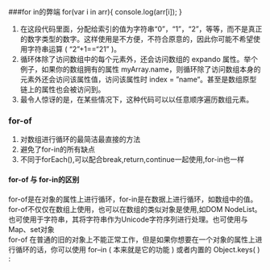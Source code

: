###for in的弊端
for(var i in arr){
    console.log(arr[i]);
}

1. 在这段代码里面，分配给索引的值为字符串“0”，“1”，“2”，等等，而不是真正的数字类型的数字。这样使用是不方便，不符合原意的，因此你可能不希望使用字符串运算 ( “2”+1==“21” )。  
2. 循环体除了访问数组中的每个元素外，还会访问数组的 expando 属性。举个例子，如果你的数组拥有的属性 myArray.name，则循环除了访问数组本身的元素外还会访问该属性值，访问该属性时 index = ”name“。甚至是数组原型链上的属性也会被访问到。  
3. 最令人惊讶的是，在某些情况下，这种代码可以以任意顺序遍历数组元素。

### for-of
1. 对数组进行循环的最简洁最直接的方法
2. 避免了for-in的所有缺点
3. 不同于forEach(),可以配合break,return,continue一起使用,for-in也一样

#### for-of 与 for-in的区别
for-of是在对象的属性上进行循环，for-in是在数据上进行循环，如数组中的值。    
for-of不仅仅在数组上使用，也可以在数组的类似对象是使用,如DOM NodeList。也可使用于字符串，其将字符串作为Unicode字符序列进行处理。也可使用与Map、set对象    
for-of 在普通的旧的对象上不能正常工作，但是如果你想要在一个对象的属性上进行循环的话，你可以使用 for–in ( 本来就是它的功能 ) 或者内置的 Object.keys( ) :  

